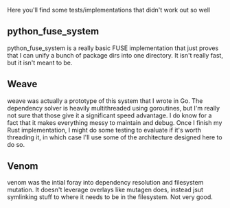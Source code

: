 Here you'll find some tests/implementations that didn't work out so well

## python_fuse_system
python_fuse_system is a really basic FUSE implementation that just proves that
I can unify a bunch of package dirs into one directory. It isn't really fast,
but it isn't meant to be.

## Weave
weave was actually a prototype of this system that I wrote in Go. The dependency
solver is heavily multithreaded using goroutines, but I'm really not sure that
those give it a significant speed advantage. I do know for a fact that it makes
everything messy to maintain and debug. Once I finish my Rust implementation, I
might do some testing to evaluate if it's worth threading it, in which case I'll
use some of the architecture designed here to do so.

## Venom
venom was the intial foray into dependency resolution and filesystem mutation.
It doesn't leverage overlays like mutagen does, instead jsut symlinking stuff
to where it needs to be in the filesystem. Not very good.
